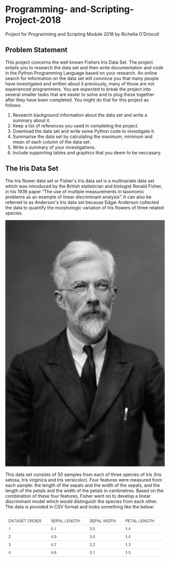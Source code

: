 # Programming- and-Scripting-Project-2018
Project for Programming and Scripting Module 2018 by Richella O'Driscoll


## Problem Statement

This project concerns the well known Fishers Iris Data Set. The project entails you to research the data set and then write documentation and code in the Python Programming Language based on your research.
An online search for information on the data set will convince you that many people have investigated and written about it previously, many of those are not experienced programmers. You are expected to break the project into several smaller tasks that are easier to solve and to plug these together after they have been completed. You might do that for this project as follows:

1. Research background information about the data set and write a summary about it.
2. Keep a list of references you used in completing the project.
3. Download the data set and write some Python code to investigate it.
4. Summarise the data set by calculating the maximum, minimum and mean of each column of the data set. 
5. Write a summary of your investigations.
6. Include supporting tables and graphics that you deem to be neccasary.

## The Iris Data Set

The Iris flower data set or Fisher's Iris data set is a multivariate data set which was introduced by the British statistician and biologist Ronald Fisher, in his 1936 paper “The use of multiple measurements in taxonomic problems as an example of linear discriminant analysis”. It can also be referred to as Anderson's Iris data set because Edgar Anderson collected the data to quantify the morphologic variation of Iris flowers of three related species.


![Image of Ronald Fisher](https://github.com/richellaod/Programming-Scripting-Project-2018/blob/master/Ronald-Fisher.jpg)

This data set consists of 50 samples from each of three species of Iris (Iris setosa, Iris virginica and Iris versicolor). Four features were measured from each sample: the length of the sepals and the width of the sepals, and the length of the petals and the width of the petals in centimetres. Based on the combination of these four features, Fisher went on to develop a linear discriminant model which would distinguish the species from each other. The data is provided in CSV format and looks something like the below:

![Image of Iris Data Set](https://github.com/richellaod/Programming-Scripting-Project-2018/blob/master/Iris%20Data%20Set.JPG)
